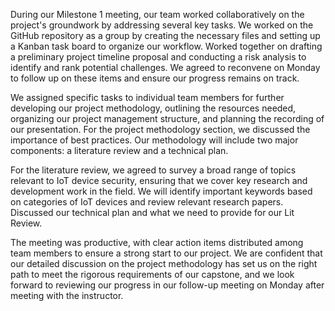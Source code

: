 During our Milestone 1 meeting, our team worked collaboratively on the project's groundwork by addressing several key tasks. We worked on the GitHub repository as a group by creating the necessary files and setting up a Kanban task board to organize our workflow. Worked together on drafting a preliminary project timeline proposal and conducting a risk analysis to identify and rank potential challenges. We agreed to reconvene on Monday to follow up on these items and ensure our progress remains on track.

We assigned specific tasks to individual team members for further developing our project methodology, outlining the resources needed, organizing our project management structure, and planning the recording of our presentation. For the project methodology section, we discussed the importance of best practices. Our methodology will include two major components: a literature review and a technical plan.

For the literature review, we agreed to survey a broad range of topics relevant to IoT device security, ensuring that we cover key research and development work in the field. We will identify important keywords based on categories of IoT devices and review relevant research papers. Discussed our technical plan and what we need to provide for our Lit Review. 

The meeting was productive, with clear action items distributed among team members to ensure a strong start to our project. We are confident that our detailed discussion on the project methodology has set us on the right path to meet the rigorous requirements of our capstone, and we look forward to reviewing our progress in our follow-up meeting on Monday after meeting with the instructor.
